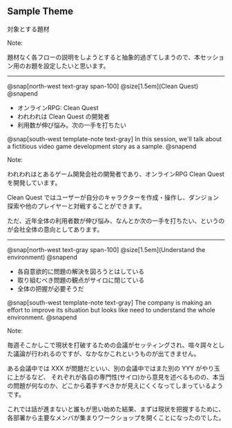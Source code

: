 ## Sample Theme

対象とする題材

Note:

題材なく各フローの説明をしようとすると抽象的過ぎてしまうので、本セッション用のお題を設定したいと思います。

---

@snap[north-west text-gray span-100]
@size[1.5em](Clean Quest)
@snapend

* オンラインRPG: Clean Quest
* われわれは Clean Quest の開発者
* 利用数が伸び悩み。次の一手を打ちたい

@snap[south-west template-note text-gray]
In this session, we'll talk about a fictitious video game development story as a sample. 
@snapend

Note:

われわれはとあるゲーム開発会社の開発者であり、オンラインRPG Clean Quest を開発しています。

Clean Quest ではユーザーが自分のキャラクターを作成・操作し、ダンジョン探索や他のプレイヤーと対戦することができます。

ただ、近年全体の利用者数が伸び悩み、なんとか次の一手を打ちたい、というのが会社全体の意向としてあります。 

---

@snap[north-west text-gray span-100]
@size[1.5em](Understand the environment)
@snapend

* 各自意欲的に問題の解決を図ろうとはしている
* 取り組むべき問題の観点がサイロに閉じている
* 全体の把握が必要そうだ

@snap[south-west template-note text-gray]
The company is making an effort to improve its situation but looks like need to understand the whole environment.
@snapend

Note:

毎週そこかしこで現状を打破するための会議がセッティングされ、喧々諤々とした議論が行われるのですが、なかなかこれというものが出てきません。

ある会議中では XXX が問題だといい、別の会議中ではまた別の YYY がやり玉に上がるなど、
それぞれが各自の専門性(サイロ)から意見を述べるものの、本当の問題が何なのか、どこから着手すべきかが見えにくくなってしまっているようです。

これでは話が進まないと誰もが思い始めた結果、まずは現状を把握するために、各部署から主要なメンバが集まりワークショップを開くことになったのでした。

